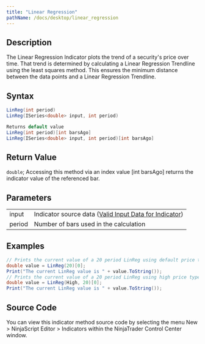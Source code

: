 ```yaml
---
title: "Linear Regression"
pathName: /docs/desktop/linear_regression
---
```


## Description

The Linear Regression Indicator plots the trend of a security's price over time. That trend is determined by calculating a Linear Regression Trendline using the least squares method. This ensures the minimum distance between the data points and a Linear Regression Trendline.

## Syntax

```csharp
LinReg(int period)  
LinReg(ISeries<double> input, int period)  

Returns default value  
LinReg(int period)[int barsAgo]  
LinReg(ISeries<double> input, int period)[int barsAgo]  
```

## Return Value

`double`; Accessing this method via an index value [int barsAgo] returns the indicator value of the referenced bar.

## Parameters

|  |  |
| --- | --- |
| input | Indicator source data ([Valid Input Data for Indicator](/docs/desktop/valid_input_data_for_indicator)) |
| period | Number of bars used in the calculation |

## Examples

```csharp
// Prints the current value of a 20 period LinReg using default price type
double value = LinReg(20)[0];
Print("The current LinReg value is " + value.ToString());
// Prints the current value of a 20 period LinReg using high price type
double value = LinReg(High, 20)[0];
Print("The current LinReg value is " + value.ToString());
```

## Source Code

You can view this indicator method source code by selecting the menu New > NinjaScript Editor > Indicators within the NinjaTrader Control Center window.
